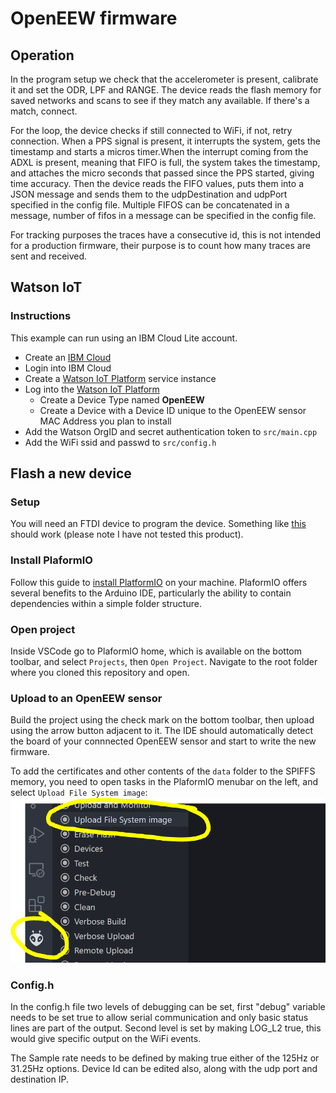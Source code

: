 # OpenEEW firmware


## Operation
In the program setup we check that the accelerometer is present, calibrate it and set the ODR, LPF and RANGE. The device reads the flash memory for saved networks and scans to see if they match any available. If there's a match, connect.

For the loop, the device checks if still connected to WiFi, if not, retry connection. When a PPS signal is present, it interrupts the system, gets the timestamp and starts a micros timer.When the interrupt coming from the ADXL is present, meaning that FIFO is full, the system takes the timestamp, and attaches the micro seconds that passed since the PPS started, giving time accuracy. Then the device reads the FIFO values, puts them into a JSON message and sends them to the udpDestination and udpPort specified in the config file. Multiple FIFOS can be concatenated in a message, number of fifos in a message can be specified in the config file.

For tracking purposes the traces have a consecutive id, this is not intended for a production firmware, their purpose is to count how many traces are sent and received.

## Watson IoT

### Instructions

This example can run using an IBM Cloud Lite account.
- Create an [IBM Cloud](http://cloud.ibm.com/registration)
- Login into IBM Cloud
- Create a [Watson IoT Platform](https://cloud.ibm.com/catalog/services/internet-of-things-platform) service instance
- Log into the [Watson IoT Platform](https://internetofthings.ibmcloud.com/)
  - Create a Device Type named **OpenEEW**
  - Create a Device with a Device ID unique to the OpenEEW sensor MAC Address you plan to install
- Add the Watson OrgID and secret authentication token to ```src/main.cpp```
- Add the WiFi ssid and passwd to ```src/config.h```

## Flash a new device

### Setup
You will need an FTDI device to program the device. Something like [this](https://www.aliexpress.com/item/32826575637.html?spm=a2g0o.productlist.0.0.20ef16282CTwNw&algo_pvid=97db3d99-6904-47b4-b90d-4787bd56682d&algo_expid=97db3d99-6904-47b4-b90d-4787bd56682d-5&btsid=0ab6fb8815972923937521550efbde&ws_ab_test=searchweb0_0,searchweb201602_,searchweb201603_) should work (please note I have not tested this product).

### Install PlaformIO

Follow this guide to [install PlatformIO](https://docs.platformio.org/en/latest/integration/ide/vscode.html#installation) on your machine. PlaformIO offers several benefits to the Arduino IDE, particularly the ability to contain dependencies within a simple folder structure.

### Open project
Inside VSCode go to PlaformIO home, which is available on the bottom toolbar, and select `Projects`, then `Open Project`. Navigate to the root folder where you cloned this repository and open.

### Upload to an OpenEEW sensor
Build the project using the check mark on the bottom toolbar, then upload using the arrow button adjacent to it. The IDE should automatically detect the board of your connnected OpenEEW sensor and start to write the new firmware.

To add the certificates and other contents of the `data` folder to the SPIFFS memory, you need to
open tasks in the PlaformIO menubar on the left, and select `Upload File System image`:
![](/images/platformio-spiffs.png)

### Config.h
In the config.h file two levels of debugging can be set, first "debug" variable needs to be set true to allow serial communication and only basic status lines are part of the output. Second level is set by making LOG_L2 true, this would give specific output on the WiFi events.

The Sample rate needs to be defined by making true either of the 125Hz or 31.25Hz options. Device Id can be edited also, along with the udp port and destination IP.
